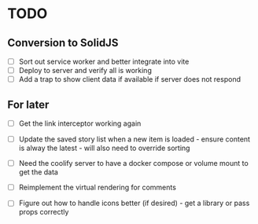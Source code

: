 # TODO

## Conversion to SolidJS

- [ ] Sort out service worker and better integrate into vite
- [ ] Deploy to server and verify all is working
- [ ] Add a trap to show client data if available if server does not respond

## For later

- [ ] Get the link interceptor working again
- [ ] Update the saved story list when a new item is loaded - ensure content is alway the latest - will also need to override sorting
- [ ] Need the coolify server to have a docker compose or volume mount to get the data

- [ ] Reimplement the virtual rendering for comments
- [ ] Figure out how to handle icons better (if desired) - get a library or pass props correctly
